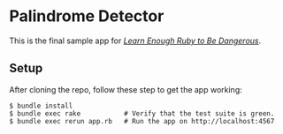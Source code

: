 # Palindrome Detector

This is the final sample app for [*Learn Enough Ruby to Be Dangerous*](https://www.learnenough.com/ruby-tutorial).

## Setup

After cloning the repo, follow these step to get the app working:

```
$ bundle install
$ bundle exec rake           # Verify that the test suite is green.
$ bundle exec rerun app.rb   # Run the app on http://localhost:4567
```
